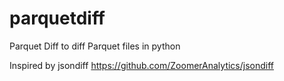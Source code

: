 # parquetdiff
Parquet Diff to diff Parquet files in python

Inspired by jsondiff
https://github.com/ZoomerAnalytics/jsondiff

